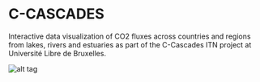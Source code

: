 # C-CASCADES

Interactive data visualization of CO2 fluxes across countries and regions from lakes, rivers and estuaries as part of the C-Cascades ITN project at Université Libre de Bruxelles.

![alt tag](https://user-images.githubusercontent.com/1254764/58750229-b7ae7700-845d-11e9-9ee8-82968c63463e.png)